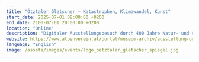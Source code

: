 ```yaml
---
title: "Ötztaler Gletscher – Katastrophen, Klimawandel, Kunst"
start_date: 2025-07-01 08:00:00 +0200
end_date: 2100-07-01 20:00:00 +0200
location: "Online"
description: "Digitaler Ausstellungsbesuch durch 400 Jahre Natur- und Kulturgeschichte sowie Wissenschafts- und Tourismusgeschichte der Ötztaler Alpen"
website: https://www.alpenverein.at/portal/museum-archiv/ausstellung-oetztaler-gletscherwelt/rundgang/index.html
language: "English"
image: /assets/images/events/logo_oetztaler_gletscher_spiegel.jpg
---
```

